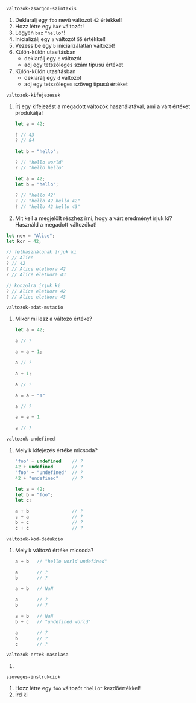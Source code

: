 
`valtozok-zsargon-szintaxis`

1. Deklarálj egy `foo` nevű változót `42` értékkel!
1. Hozz létre egy `bar` változót!
1. Legyen `baz` `"hello"`!
1. Inicializálj egy `a` változót `55` értékkel!
1. Vezess be egy `b` inicializálatlan változót!
1. Külön-külön utasításban
   - deklarálj egy `c` változót
   - adj egy tetszőleges szám típusú értéket
1. Külön-külön utasításban
   - deklarálj egy `d` változót
   - adj egy tetszőleges szöveg típusú értéket

`valtozok-kifejezesek`

1. Írj egy kifejezést a megadott változók használatával, ami a várt értéket produkálja!

   ```js
   let a = 42;
   
   ? // 43
   ? // 84 
   ```

   ```js
   let b = "hello";

   ? // "hello world"
   ? // "hello hello"
   ```

   ```js
   let a = 42;
   let b = "hello";

   ? // "hello 42"
   ? // "hello 42 hello 42"
   ? // "hello 42 hello 43"
   ```

1. Mit kell a megjelölt részhez írni, hogy a várt eredményt írjuk ki? Használd a megadott változókat!

```js
let nev = "Alice";
let kor = 42;

// felhasználónak írjuk ki
? // Alice
? // 42
? // Alice eletkora 42
? // Alice eletkora 43

// konzolra írjuk ki
? // Alice eletkora 42
? // Alice eletkora 43
```

`valtozok-adat-mutacio`

1. Mikor mi lesz a változó értéke?

   ```js
   let a = 42;

   a // ?

   a = a + 1;

   a // ?

   a + 1;

   a // ?

   a = a + "1"

   a // ?

   a = a + 1

   a // ?
   ```

`valtozok-undefined`

1. Melyik kifejezés értéke micsoda?

   ```js
   "foo" + undefined    // ?
   42 + undefined       // ?
   "foo" + "undefined"  // ?
   42 + "undefined"     // ?
   ```

   ```js
   let a = 42;
   let b = "foo";
   let c;

   a + b                // ?
   c + a                // ?
   b + c                // ?
   c + c                // ?
   ```

`valtozok-kod-dedukcio`

1. Melyik változó értéke micsoda?

   ```js
   a + b   // "hello world undefined"
   
   a       // ?
   b       // ?
   ```

   ```js
   a + b   // NaN

   a       // ?
   b       // ?
   ```

   ```js
   a + b   // NaN
   b + c   // "undefined world"

   a       // ?
   b       // ?
   c       // ?
   ```

`valtozok-ertek-masolasa`

1. ```js
   ```

`szoveges-instrukciok`

1. Hozz létre egy `foo` változót `"hello"` kezdőértékkel!
1. Írd ki 
